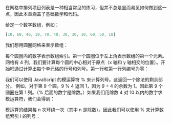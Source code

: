 在网格中排列项目列表是一种相当常见的练习，但并不总是显而易见如何做到这一点，因此本章涵盖了基础数学和代码。

给定一个数字数组，例如：

```ts
[10, 60, 40, 30, 70, 40, 30, 30, 10, 60, 50, 10]
```

我们想用圆圈网格来表示数组：

每个圆圈内的数字表示数组索引。第一个圆圈位于左上角表示数组的第一个元素。网格有 4 列，我们要计算每个圆的中心相对于原点（x 轴和 y 轴相交的位置）。开始吧通过计算出每个单元格的行号和列号。第一行和第一行列编号为零：

我们可以使用 JavaScript 的模运算符 % 来计算列号。这返回一个除法的剩余部分。
例如，对于第 9 个圆，9 % 4 返回 1，因为 9 ÷ 4 的余数为 1。因此第 9 个圆圈在第 1 列。（% 后面的数字是除数。）如果我们用除数 4 对 10 以内的数字求模运算符，我们会得到：

模运算的结果每 n 次环绕一次（其中 n 是除数）。因此我们可以使用 % 来计算数组索引 i 的列号：